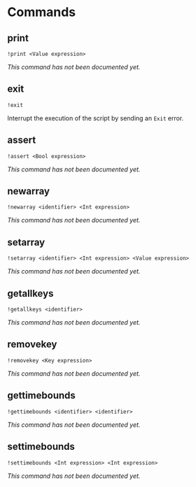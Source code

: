 # Commands

## print

```
!print <Value expression>
```

_This command has not been documented yet._

## exit

```
!exit
```

Interrupt the execution of the script by sending an `Exit` error.

## assert

```
!assert <Bool expression>
```

_This command has not been documented yet._

## newarray

```
!newarray <identifier> <Int expression>
```

_This command has not been documented yet._

## setarray

```
!setarray <identifier> <Int expression> <Value expression>
```

_This command has not been documented yet._

## getallkeys

```
!getallkeys <identifier>
```

_This command has not been documented yet._

## removekey

```
!removekey <Key expression>
```

_This command has not been documented yet._

## gettimebounds

```
!gettimebounds <identifier> <identifier>
```

_This command has not been documented yet._

## settimebounds

```
!settimebounds <Int expression> <Int expression>
```

_This command has not been documented yet._


